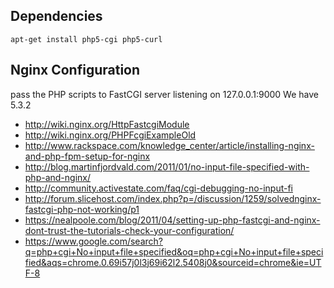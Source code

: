 
## Dependencies

    apt-get install php5-cgi php5-curl

## Nginx Configuration

pass the PHP scripts to FastCGI server listening on 127.0.0.1:9000
We have 5.3.2

* http://wiki.nginx.org/HttpFastcgiModule
* http://wiki.nginx.org/PHPFcgiExampleOld
* http://www.rackspace.com/knowledge_center/article/installing-nginx-and-php-fpm-setup-for-nginx
* http://blog.martinfjordvald.com/2011/01/no-input-file-specified-with-php-and-nginx/
* http://community.activestate.com/faq/cgi-debugging-no-input-fi
* http://forum.slicehost.com/index.php?p=/discussion/1259/solvednginx-fastcgi-php-not-working/p1
* https://nealpoole.com/blog/2011/04/setting-up-php-fastcgi-and-nginx-dont-trust-the-tutorials-check-your-configuration/
* https://www.google.com/search?q=php+cgi+No+input+file+specified&oq=php+cgi+No+input+file+specified&aqs=chrome.0.69i57j0l3j69i62l2.5408j0&sourceid=chrome&ie=UTF-8
